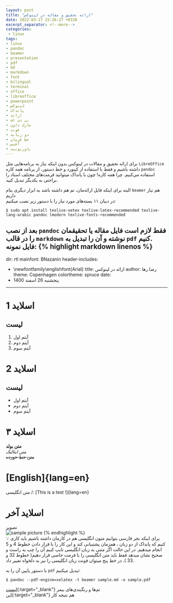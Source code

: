 ```yaml
---
layout: post
title: "ارائه تحقیق و مقاله در لینوکس"
date: 2022-03-17 15:26:27 +0330
excerpt_separator: <!--more-->
categories:
 - linux
tags:
- linux
- pandoc
- beamer
- presentation
- pdf
- md
- markdown
- font
- bilingual
- terminal
- office
- libreoffice
- powerpoint
- لینوکس
- پانداک
- ارائه
- پی دی اف
- مارک داون
- فونت
- دو زبانه
- خط فرمان
- آفیس
- پاورپوینت
---
```

برای ارائه تحقیق و مقالات در لینوکس بدون اینکه نیاز به برنامه‌هایی مثل `LibreOffice` داشته باشیم و فقط با استفاده از کیبورد و خط دستور، از برنامه همه کاره `pandoc` استفاده می‌کنیم. چرا همه کاره! چون با پانداک میتوانید فرمت‌های مختلف اسناد را براحتی به یکدیگر تبدیل کنید.  
<!--more-->
البته برای اینکه فایل ارائه‌مان، تم هم داشته باشد به ابزار دیگری بنام `beamer` هم نیاز داریم  
در دبیان ۱۱ بسته‌های مورد نیاز را با دستور زیر نصب میکنیم:
```console
$ sudo apt install texlive-xetex texlive-latex-recommended texlive-lang-arabic pandoc lmodern texlive-fonts-recommended
```  
بعد از نصب `pandoc` فقط لازم است فایل مقاله یا تحقیقمان را در قالب `markdown` نوشته و آن را تبدیل به `pdf` کنیم.  
فایل نمونه:
{% highlight markdown linenos %}
---
dir: rtl
mainfont: BNazanin
header-includes:
- \newfontfamily\englishfont{Arial}
title: ارائه در لینوکس
author: رضا رها
theme: Copenhagen
colortheme: spruce
date:
- پنجشنبه 26 اسفند 1400
---
# اسلاید 1
## لیست  
1. آیتم اول
2. آیتم دوم
3. آیتم سوم

# اسلاید 2
## لیست
- آیتم اول
- آیتم دوم
- آیتم سوم

# اسلاید ۳

**متن بولد**  
*متن ایتالیک*  
~~متن خط خورده~~  


# [English]{lang=en}
متن انگلیسی /: [This is a test !]{lang=en}

# اسلاید آخر
تصویر  
![sample picture](desktop.png)
{% endhighlight %}  
:bulb: برای اینکه بجر فارسی بتوانیم متون انگلیسی هم در کارمان داشته باشیم باید کاری کنیم که پانداک از دو زبان ، همزمان پشتیبانی کند و این کار را با قرار دادن خطوط 4 و 5 انجام میدهیم. در این حالت اگر متنی به زبان انگلیسی تایپ کنیم آن را چپ به راست و صحیح نشان میدهد فقط باید متن انگلیسی را با فرمت خاصی قرار دهیم( خطوط 32 و 33 ). در خط پنج میتوان فونت زبان انگلیسی را نیز به دلخواه تغییر داد.  

با دستور پایین آن را به `pdf` تبدیل میکنیم:
```console
$ pandoc --pdf-engine=xelatex -t beamer sample.md -o sample.pdf
```  
[لیست](https://mpetroff.net/files/beamer-theme-matrix/){:target="_blank"} تم‌ها و رنگبندی‌های بیمر  
[این](https://mega.nz/file/12h0CKwI#V-LTJ5ogrcOtLUpkLakmMDegwwrfn0nQDRSEv0qiF4I){:target="_blank"} هم نتیجه کار